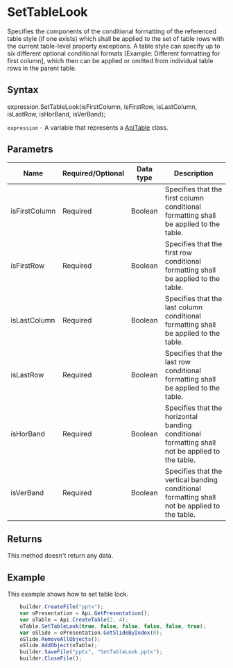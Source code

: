 # SetTableLook

Specifies the components of the conditional formatting of the referenced table style (if one exists) which shall be applied to the set of table rows with the current table-level property exceptions. A table style can specify up to six different optional conditional formats [Example: Different formatting for first column], which then can be applied or omitted from individual table rows in the parent table.

## Syntax

expression.SetTableLook(isFirstColumn, isFirstRow, isLastColumn, isLastRow, isHorBand, isVerBand);

`expression` - A variable that represents a [ApiTable](../ApiTable.md) class.

## Parametrs

| **Name** | **Required/Optional** | **Data type** | **Description** |
| ------------- | ------------- | ------------- | ------------- |
| isFirstColumn | Required | Boolean | Specifies that the first column conditional formatting shall be applied to the table. |
| isFirstRow | Required | Boolean | Specifies that the first row conditional formatting shall be applied to the table. |
| isLastColumn | Required | Boolean | Specifies that the last column conditional formatting shall be applied to the table. |
| isLastRow | Required | Boolean | Specifies that the last row conditional formatting shall be applied to the table. |
| isHorBand | Required | Boolean | Specifies that the horizontal banding conditional formatting shall not be applied to the table. |
| isVerBand | Required | Boolean | Specifies that the vertical banding conditional formatting shall not be applied to the table. |

## Returns

This method doesn't return any data.

## Example

This example shows how to set table lock.

```javascript
	builder.CreateFile("pptx");
	var oPresentation = Api.GetPresentation();
	var oTable = Api.CreateTable(2, 4);
	oTable.SetTableLook(true, false, false, false, false, true);
	var oSlide = oPresentation.GetSlideByIndex(0);
	oSlide.RemoveAllObjects();
	oSlide.AddObject(oTable);
	builder.SaveFile("pptx", "SetTableLook.pptx");
	builder.CloseFile();
```